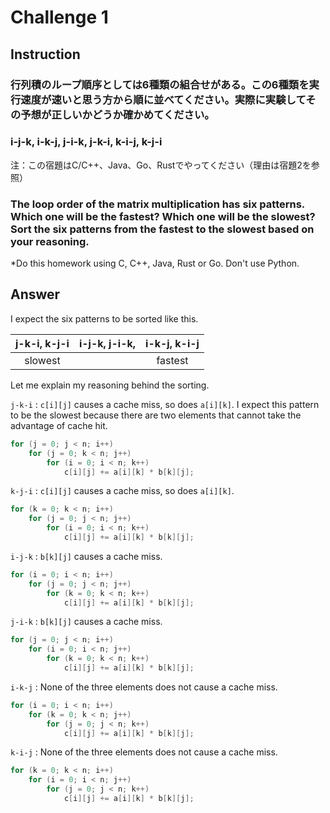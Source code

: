 # Challenge 1
## Instruction
### 行列積のループ順序としては6種類の組合せがある。この6種類を実行速度が速いと思う方から順に並べてください。実際に実験してその予想が正しいかどうか確かめてください。
### i-j-k, i-k-j, j-i-k, j-k-i, k-i-j, k-j-i
注：この宿題はC/C++、Java、Go、Rustでやってください（理由は宿題2を参照）

### The loop order of the matrix multiplication has six patterns. Which one will be the fastest? Which one will be the slowest? Sort the six patterns from the fastest to the slowest based on your reasoning.

*Do this homework using C, C++, Java, Rust or Go. Don't use Python.

## Answer

I expect the six patterns to be sorted like this.

|  j-k-i,  k-j-i   | i-j-k, j-i-k,  | i-k-j, k-i-j |
|:----------------:|:-------------:|:-------------:|
| slowest          |               | fastest       |

Let me explain my reasoning behind the sorting.

`j-k-i` : `c[i][j]` causes a cache miss, so does `a[i][k]`.  I expect this pattern to be the slowest because there are two elements that cannot take the advantage of cache hit.
```c
for (j = 0; j < n; i++)
    for (j = 0; k < n; j++)
        for (i = 0; i < n; k++)
            c[i][j] += a[i][k] * b[k][j];
```

`k-j-i` : `c[i][j]` causes a cache miss, so does `a[i][k]`.
```c
for (k = 0; k < n; i++)
    for (j = 0; j < n; j++)
        for (i = 0; i < n; k++)
            c[i][j] += a[i][k] * b[k][j];
```


`i-j-k` :  `b[k][j]` causes a cache miss.
```c
for (i = 0; i < n; i++)
    for (j = 0; j < n; j++)
        for (k = 0; k < n; k++)
            c[i][j] += a[i][k] * b[k][j];
```

`j-i-k` : `b[k][j]` causes a cache miss.
```c
for (j = 0; j < n; i++)
    for (i = 0; i < n; j++)
        for (k = 0; k < n; k++)
            c[i][j] += a[i][k] * b[k][j];
```


`i-k-j` : None of the three elements does not cause a cache miss.
```c
for (i = 0; i < n; i++)
    for (k = 0; k < n; j++)
        for (j = 0; j < n; k++)
            c[i][j] += a[i][k] * b[k][j];
```


`k-i-j` : None of the three elements does not cause a cache miss.
```c
for (k = 0; k < n; i++)
    for (i = 0; i < n; j++)
        for (j = 0; j < n; k++)
            c[i][j] += a[i][k] * b[k][j];
```

